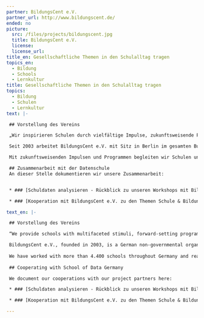 ```yaml
---
partner: BildungsCent e.V.
partner_url: http://www.bildungscent.de/
ended: no
picture:
  src: /files/projects/bildungscent.jpg
  title: BildungsCent e.V.
  license:
  license_url:
title_en: Gesellschaftliche Themen in den Schulalltag tragen
topics_en:
  - Bildung
  - Schools
  - Lernkultur  
title: Gesellschaftliche Themen in den Schulalltag tragen
topics:
  - Bildung
  - Schulen
  - Lernkultur
text: |- 

 ## Vorstellung des Vereins

 „Wir inspirieren Schulen durch vielfältige Impulse, zukunftsweisende Programme und die Vernetzung mit außerschulischen Partnern. Wir ermöglichen gute und wirksame Praxis und begeistern für eine neue Lehr- und Lernkultur.“

 Seit 2003 arbeitet BildungsCent e.V. mit Sitz in Berlin im gesamten Bundesgebiet mit mehr als 4.400 Schulen und Bildungseinrichtungen zusammen. Zweck des gemeinnützigen Vereins ist die Förderung der Lehr- und Lernkultur. Alle Programme verfolgen das Ziel, die Schule als einen Lebensraum zu entwickeln, in dem die Schülerinnen und Schüler ihre Potenziale entfalten und an der Gestaltung des Schullebens aktiv teilhaben. Wir arbeiten prozessorientiert und legen großen Wert darauf, dass die Angebote schulindividuell ausgestaltet werden können.

 Mit zukunftsweisenden Impulsen und Programmen begleiten wir Schulen und Bildungseinrichtungen bei der Gestaltung von Entwicklungsprozessen und der Einbindung wichtiger gesellschaftspolitischer Themen in den Schulalltag. Als zivilgesellschaftliche Organisation wirken wir in vielfältigen Kooperationen und ermöglichen ungewöhnliche Partnerschaften. Denn neue Wege – im Hinblick auf die großen Herausforderungen der sich rasant verändernden und immer unübersichtlicher werdenden Welt – können wir nur in der Gemeinschaft gehen.

 ## Zusammenarbeit mit der Datenschule
 An dieser Stelle dokumentieren wir unsere Zusammenarbeit:


 * ### [Schuldaten analysieren - Rückblick zu unseren Workshops mit BildungsCent e.V.](https://datenschule.de/blog/2016/12/DS-Workshops-Data-pipeline-BC/)

 * ### [Kooperation mit BildungsCent e.V. zu den Themen Schule & Bildung](https://datenschule.de/blog/2016/10/DS-Kick-Off-Schule-Bildung/)

text_en: |-

 ## Vorstellung des Vereins

 “We provide schools with multifaceted stimuli, forward-setting programmes and the linking-up with extracurricular partners. We allow for good and effective practical experience and pique interest in a new culture of teaching and learning.“

 BildungsCent e.V., founded in 2003, is a German non-governmental organisation (NGO) working in the educational sector. We aim to enhance the teaching and learning culture by fostering new educational approaches including education for sustainable development. Our action-oriented programmes promote students engagement and the implementation of important issues such as climate change, sustainable development, participation and leadership.
 
 We have worked with more than 4.400 schools throughout Germany and realised innovative educational projects in cooperation with the German government as well as with other civil society organisations. Located in Berlin, we are currently running seven different programmes.
 
 ## Cooperating with School of Data Germany

 We document our cooperations with our project partners here:

 * ### [Schuldaten analysieren - Rückblick zu unseren Workshops mit BildungsCent e.V.](https://datenschule.de/blog/2016/12/DS-Workshops-Data-pipeline-BC/)

 * ### [Kooperation mit BildungsCent e.V. zu den Themen Schule & Bildung](https://datenschule.de/blog/2016/10/DS-Kick-Off-Schule-Bildung/)

---
```

   